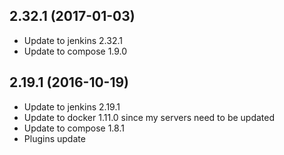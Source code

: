 
## 2.32.1 (2017-01-03)
- Update to jenkins 2.32.1
- Update to compose 1.9.0

## 2.19.1 (2016-10-19)
- Update to jenkins 2.19.1
- Update to docker 1.11.0 since my servers need to be updated
- Update to compose 1.8.1
- Plugins update
